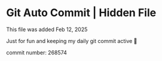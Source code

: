 # Git Auto Commit | Hidden File

This file was added Feb 12, 2025

Just for fun and keeping my daily git commit active 🤪

commit number: 268574
